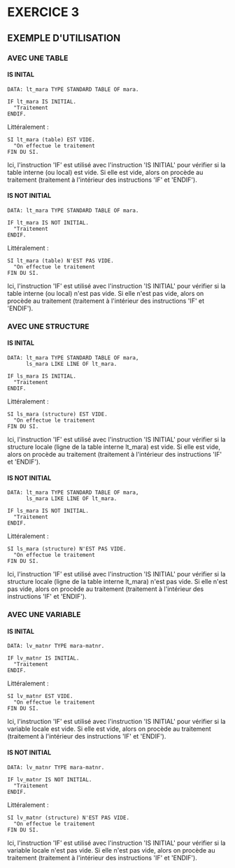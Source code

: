 # EXERCICE 3

## EXEMPLE D'UTILISATION

### AVEC UNE TABLE

#### IS INITAL

```abap
DATA: lt_mara TYPE STANDARD TABLE OF mara.

IF lt_mara IS INITIAL.
  "Traitement
ENDIF.
```

Littéralement : 

```abap
SI lt_mara (table) EST VIDE.
  "On effectue le traitement
FIN DU SI.
```

Ici, l'instruction 'IF' est utilisé avec l'instruction 'IS INITIAL' pour vérifier si la table interne (ou local) est vide. Si elle est vide, alors on procède au traitement (traitement à l'intérieur des instructions 'IF' et 'ENDIF').

#### IS NOT INITIAL

```abap
DATA: lt_mara TYPE STANDARD TABLE OF mara.

IF lt_mara IS NOT INITIAL.
  "Traitement
ENDIF.
```

Littéralement : 

```abap
SI lt_mara (table) N'EST PAS VIDE.
  "On effectue le traitement
FIN DU SI.
```

Ici, l'instruction 'IF' est utilisé avec l'instruction 'IS INITIAL' pour vérifier si la table interne (ou local) n'est pas vide. Si elle n'est pas vide, alors on procède au traitement (traitement à l'intérieur des instructions 'IF' et 'ENDIF').

### AVEC UNE STRUCTURE

#### IS INITAL

```abap
DATA: lt_mara TYPE STANDARD TABLE OF mara,
      ls_mara LIKE LINE OF lt_mara.

IF ls_mara IS INITIAL.
  "Traitement
ENDIF.
```

Littéralement : 

```abap
SI ls_mara (structure) EST VIDE.
  "On effectue le traitement
FIN DU SI.
```

Ici, l'instruction 'IF' est utilisé avec l'instruction 'IS INITIAL' pour vérifier si la structure locale (ligne de la table interne lt_mara) est vide. Si elle est vide, alors on procède au traitement (traitement à l'intérieur des instructions 'IF' et 'ENDIF').

#### IS NOT INITIAL

```abap
DATA: lt_mara TYPE STANDARD TABLE OF mara,
      ls_mara LIKE LINE OF lt_mara.

IF ls_mara IS NOT INITIAL.
  "Traitement
ENDIF.
```

Littéralement : 

```abap
SI ls_mara (structure) N'EST PAS VIDE.
  "On effectue le traitement
FIN DU SI.
```

Ici, l'instruction 'IF' est utilisé avec l'instruction 'IS INITIAL' pour vérifier si la structure locale (ligne de la table interne lt_mara) n'est pas vide. Si elle n'est pas vide, alors on procède au traitement (traitement à l'intérieur des instructions 'IF' et 'ENDIF').

### AVEC UNE VARIABLE

#### IS INITAL

```abap
DATA: lv_matnr TYPE mara-matnr.

IF lv_matnr IS INITIAL.
  "Traitement
ENDIF.
```

Littéralement : 

```abap
SI lv_matnr EST VIDE.
  "On effectue le traitement
FIN DU SI.
```

Ici, l'instruction 'IF' est utilisé avec l'instruction 'IS INITIAL' pour vérifier si la variable locale est vide. Si elle est vide, alors on procède au traitement (traitement à l'intérieur des instructions 'IF' et 'ENDIF').

#### IS NOT INITIAL

```abap
DATA: lv_matnr TYPE mara-matnr.

IF lv_matnr IS NOT INITIAL.
  "Traitement
ENDIF.
```

Littéralement : 

```abap
SI lv_matnr (structure) N'EST PAS VIDE.
  "On effectue le traitement
FIN DU SI.
```

Ici, l'instruction 'IF' est utilisé avec l'instruction 'IS INITIAL' pour vérifier si la variable locale n'est pas vide. Si elle n'est pas vide, alors on procède au traitement (traitement à l'intérieur des instructions 'IF' et 'ENDIF').